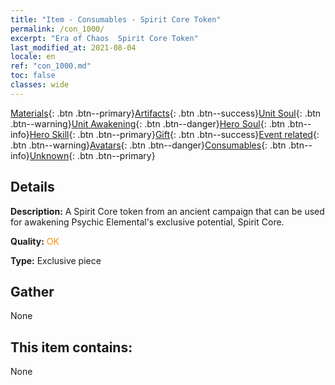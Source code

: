 ```yaml
---
title: "Item - Consumables - Spirit Core Token"
permalink: /con_1000/
excerpt: "Era of Chaos  Spirit Core Token"
last_modified_at: 2021-08-04
locale: en
ref: "con_1000.md"
toc: false
classes: wide
---
```

 [Materials](/Items/){: .btn .btn--primary}[Artifacts](/Items/Artifacts/){: .btn .btn--success}[Unit Soul](/Items/UnitSoul/){: .btn .btn--warning}[Unit Awakening](/Items/UnitAwakening/){: .btn .btn--danger}[Hero Soul](/Items/HeroSoul/){: .btn .btn--info}[Hero Skill](/Items/HeroSkill/){: .btn .btn--primary}[Gift](/Items/Gift/){: .btn .btn--success}[Event related](/Items/Events/){: .btn .btn--warning}[Avatars](/Items/Avatars/){: .btn .btn--danger}[Consumables](/Items/Consumables/){: .btn .btn--info}[Unknown](/Items/Unknown/){: .btn .btn--primary}

## Details
 **Description:** A Spirit Core token from an ancient campaign that can be used for awakening Psychic Elemental's exclusive potential, Spirit Core.

 **Quality:** <span style="color: #FF8C00">OK</span>

 **Type:** Exclusive piece

## Gather

  None

## This item contains:

  None

